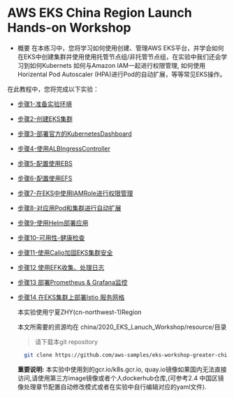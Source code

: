 # AWS EKS China Region Launch Hands-on Workshop 
* 概要
    在本练习中，您将学习如何使用创建、管理AWS EKS平台，并学会如何在EKS中创建集群并使用使用托管节点组/非托管节点组，在实验中我们还会学习到如何Kubernets 如何与Amazon IAM一起进行权限管理, 如何使用Horizental Pod Autoscaler (HPA)进行Pod的自动扩展，等等常见EKS操作。
    

 在此教程中，您将完成以下实验：
  * [步骤1-准备实验环境](步骤1-准备实验环境.md)

  * [步骤2-创建EKS集群](步骤2-创建EKS集群.md)

  * [步骤3-部署官方的KubernetesDashboard](步骤3-部署官方的KubernetesDashboard.md)

  * [步骤4-使用ALBIngressController](步骤4-使用ALBIngressController.md) 

  * [步骤5-配置使用EBS](步骤5-配置使用EBS.md)

  * [步骤6-配置使用EFS](步骤6-配置使用EFS.md)

  * [步骤7-在EKS中使用IAMRole进行权限管理](步骤7-在EKS中使用IAMRole进行权限管理.md)

  * [步骤8-对应用Pod和集群进行自动扩展](步骤8-对应用Pod和集群进行自动扩展.md)

  * [步骤9-使用Helm部署应用](步骤9-使用Helm部署应用.md)

  * [步骤10-可用性-健康检查](步骤10-可用性-健康检查.md)

  * [步骤11-使用Calio加固EKS集群安全](步骤11-使用Calio加固EKS集群安全.md)
  
  * [步骤12 使用EFK收集、处理日志](步骤12-EFK日志收集.md)
  
  * [步骤13 部署Prometheus & Grafana监控](步骤13-Prometheus&Grafana监控.md)  
  
  * [步骤14 在EKS集群上部署Istio 服务网格](步骤14-在EKS集群上部署Istio服务网格.md)
  
    
    
    本实验使用宁夏ZHY(cn-northwest-1)Region
    
    本文所需要的资源均在 china/2020_EKS_Lanuch_Workshop/resource/目录
    >请下载本git repository
    
    ```bash
      git clone https://github.com/aws-samples/eks-workshop-greater-china.git
    ```
    
    **重要说明:** 本实验中使用到的gcr.io/k8s.gcr.io, quay.io镜像如果国内无法直接访问,请使用第三方image镜像或者个人dockerhub仓库,(可参考2.4 中国区镜像处理章节配置自动修改模式或者在实验中自行编辑对应的yaml文件).

